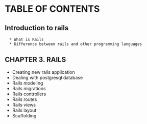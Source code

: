 

# TABLE OF CONTENTS

   ## Introduction to rails
   
      * What is Rails
      * Difference between rails and other programming languages

   ## CHAPTER 3. RAILS
   
   + Creating new rails application
   + Dealing with postgresql database
   + Rails modeling
   + Rails migrations
   + Rails controllers
   + Rails routes
   + Rails views
   + Rails layout
   + Scaffolding



